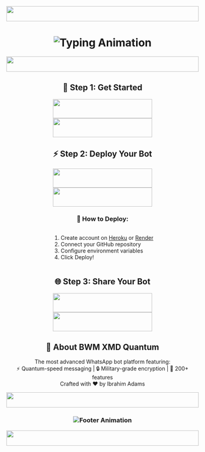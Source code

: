 <!-- Glowing Header -->
<p align="center">
  <img src="https://i.imgur.com/dBaSKWF.gif" height="40" width="100%">
</p>

<h1 align="center">
  <img src="https://readme-typing-svg.herokuapp.com?font=Fira+Code&size=25&duration=3000&color=00FF00&background=000000&center=true&vCenter=true&width=600&lines=⚡+BWM+XMD+QUANTUM+VERSION;🔥+The+Most+Powerful+WhatsApp+Bot;💻+Crafted+by+Ibrahim+Adams;🚀+Next-Gen+Quantum+Technology;🌈+Fast+⚡+Secure+🔒+Reliable+✅" alt="Typing Animation">
</h1>

<p align="center">
  <img src="https://i.imgur.com/dBaSKWF.gif" height="40" width="100%">
</p>

<!-- Step 1: Star & Fork -->
<h2 align="center">🚀 Step 1: Get Started</h2>
<p align="center">
  <a href="https://github.com/your-repo-here/fork">
    <img src="https://img.shields.io/badge/🔱_FORK_THIS_REPO-black?style=for-the-badge&logo=github&logoColor=white&color=7289DA" width="260" height="50"/>
  </a>
  
  <a href="https://github.com/your-repo-here">
    <img src="https://img.shields.io/badge/⭐_STAR_REPO-black?style=for-the-badge&logo=github&logoColor=white&color=FFD700" width="260" height="50"/>
  </a>
</p>

<!-- Step 2: Deploy -->
<h2 align="center">⚡ Step 2: Deploy Your Bot</h2>
<p align="center">
  <a href="https://heroku.com/deploy">
    <img src="https://img.shields.io/badge/🚀_DEPLOY_ON_HEROKU-black?style=for-the-badge&logo=heroku&logoColor=white&color=430098" width="260" height="50"/>
  </a>
  
  <a href="https://render.com/deploy">
    <img src="https://img.shields.io/badge/🚀_DEPLOY_ON_RENDER-black?style=for-the-badge&logo=render&logoColor=white&color=46E3B7" width="260" height="50"/>
  </a>
</p>

<!-- Deployment Instructions -->
<div align="center">
  <h3>🔧 How to Deploy:</h3>
  <ol align="left" style="display: inline-block; text-align: left;">
    <li>Create account on <a href="https://heroku.com">Heroku</a> or <a href="https://render.com">Render</a></li>
    <li>Connect your GitHub repository</li>
    <li>Configure environment variables</li>
    <li>Click Deploy!</li>
  </ol>
</div>

<!-- Step 3: Share -->
<h2 align="center">🌐 Step 3: Share Your Bot</h2>
<p align="center">
  <a href="https://wa.me/?text=Check%20out%20this%20awesome%20BWM%20XMD%20Quantum%20Bot%20by%20@IbrahimAdams%20👉">
    <img src="https://img.shields.io/badge/📤_SHARE_ON_WHATSAPP-black?style=for-the-badge&logo=whatsapp&logoColor=white&color=25D366" width="260" height="50"/>
  </a>
  
  <a href="https://twitter.com/intent/tweet?text=Just%20deployed%20the%20BWM%20XMD%20Quantum%20Bot%20by%20@IbrahimAdams%20🚀%20Try%20it%20now!%20👉">
    <img src="https://img.shields.io/badge/🐦_SHARE_ON_TWITTER-black?style=for-the-badge&logo=twitter&logoColor=white&color=1DA1F2" width="260" height="50"/>
  </a>
</p>

<!-- About Section -->
<h2 align="center">💎 About BWM XMD Quantum</h2>
<p align="center">
  The most advanced WhatsApp bot platform featuring:<br>
  ⚡ Quantum-speed messaging | 🔒 Military-grade encryption | 🌈 200+ features<br>
  Crafted with ❤️ by Ibrahim Adams
</p>

<!-- Glowing Footer -->
<p align="center">
  <img src="https://i.imgur.com/dBaSKWF.gif" height="40" width="100%">
</p>

<h3 align="center">
  <img src="https://readme-typing-svg.herokuapp.com?font=Fira+Code&size=20&duration=3000&color=FFFFFF&background=000000&center=true&vCenter=true&width=600&lines=💎+BWM+XMD+Quantum+Edition+by+Ibrahim+Adams;⚡+The+Future+of+WhatsApp+Bots+is+Here" alt="Footer Animation">
</h3>

<p align="center">
  <img src="https://i.imgur.com/dBaSKWF.gif" height="40" width="100%">
</p>
